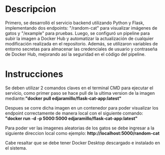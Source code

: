 # Descripcion

Primero, se desarrolló el servicio backend utilizando Python y Flask, implementando dos endpoints: "/random-cat" para visualizar imágenes de gatos y "/example" para pruebas. Luego, se configuró un pipeline para subir la imagen a Docker Hub y automatizar la actualización de cualquier modificación realizada en el repositorio. Además, se utilizaron variables de entorno secretas para almacenar las credenciales de usuario y contraseña de Docker Hub, mejorando así la seguridad en el código del pipeline.

# Instrucciones

Se deben utilizar 2 comandos claves en el terminal CMD para ejecutar el servicio, como primer paso se hace pull de la ultima version de la imagen mediante:**"docker pull edjaramillo/flask-cat-app:latest"**

 Despues se corre dicha imagen en un contenedor para poder visualizar los endpoint correctamente de manera local con el siguiente comando: **"docker run -d -p 5000:5000 edjaramillo/flask-cat-app:latest"**

Para poder ver las imagenes aleatorias de los gatos se debe ingresar a la siguiente direccion local como ejemplo: **http://localhost:5000/random-cat**

Cabe resaltar que se debe tener Docker Desktop descargado e instalado en el sistema.
